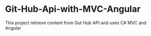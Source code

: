 # Git-Hub-Api-with-MVC-Angular
This project retrieve content from Gut Hub API and uses C# MVC and Angular
